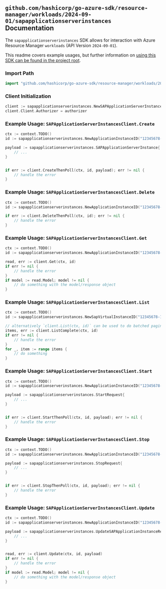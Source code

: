 
## `github.com/hashicorp/go-azure-sdk/resource-manager/workloads/2024-09-01/sapapplicationserverinstances` Documentation

The `sapapplicationserverinstances` SDK allows for interaction with Azure Resource Manager `workloads` (API Version `2024-09-01`).

This readme covers example usages, but further information on [using this SDK can be found in the project root](https://github.com/hashicorp/go-azure-sdk/tree/main/docs).

### Import Path

```go
import "github.com/hashicorp/go-azure-sdk/resource-manager/workloads/2024-09-01/sapapplicationserverinstances"
```


### Client Initialization

```go
client := sapapplicationserverinstances.NewSAPApplicationServerInstancesClientWithBaseURI("https://management.azure.com")
client.Client.Authorizer = authorizer
```


### Example Usage: `SAPApplicationServerInstancesClient.Create`

```go
ctx := context.TODO()
id := sapapplicationserverinstances.NewApplicationInstanceID("12345678-1234-9876-4563-123456789012", "example-resource-group", "sapVirtualInstanceName", "applicationInstanceName")

payload := sapapplicationserverinstances.SAPApplicationServerInstance{
	// ...
}


if err := client.CreateThenPoll(ctx, id, payload); err != nil {
	// handle the error
}
```


### Example Usage: `SAPApplicationServerInstancesClient.Delete`

```go
ctx := context.TODO()
id := sapapplicationserverinstances.NewApplicationInstanceID("12345678-1234-9876-4563-123456789012", "example-resource-group", "sapVirtualInstanceName", "applicationInstanceName")

if err := client.DeleteThenPoll(ctx, id); err != nil {
	// handle the error
}
```


### Example Usage: `SAPApplicationServerInstancesClient.Get`

```go
ctx := context.TODO()
id := sapapplicationserverinstances.NewApplicationInstanceID("12345678-1234-9876-4563-123456789012", "example-resource-group", "sapVirtualInstanceName", "applicationInstanceName")

read, err := client.Get(ctx, id)
if err != nil {
	// handle the error
}
if model := read.Model; model != nil {
	// do something with the model/response object
}
```


### Example Usage: `SAPApplicationServerInstancesClient.List`

```go
ctx := context.TODO()
id := sapapplicationserverinstances.NewSapVirtualInstanceID("12345678-1234-9876-4563-123456789012", "example-resource-group", "sapVirtualInstanceName")

// alternatively `client.List(ctx, id)` can be used to do batched pagination
items, err := client.ListComplete(ctx, id)
if err != nil {
	// handle the error
}
for _, item := range items {
	// do something
}
```


### Example Usage: `SAPApplicationServerInstancesClient.Start`

```go
ctx := context.TODO()
id := sapapplicationserverinstances.NewApplicationInstanceID("12345678-1234-9876-4563-123456789012", "example-resource-group", "sapVirtualInstanceName", "applicationInstanceName")

payload := sapapplicationserverinstances.StartRequest{
	// ...
}


if err := client.StartThenPoll(ctx, id, payload); err != nil {
	// handle the error
}
```


### Example Usage: `SAPApplicationServerInstancesClient.Stop`

```go
ctx := context.TODO()
id := sapapplicationserverinstances.NewApplicationInstanceID("12345678-1234-9876-4563-123456789012", "example-resource-group", "sapVirtualInstanceName", "applicationInstanceName")

payload := sapapplicationserverinstances.StopRequest{
	// ...
}


if err := client.StopThenPoll(ctx, id, payload); err != nil {
	// handle the error
}
```


### Example Usage: `SAPApplicationServerInstancesClient.Update`

```go
ctx := context.TODO()
id := sapapplicationserverinstances.NewApplicationInstanceID("12345678-1234-9876-4563-123456789012", "example-resource-group", "sapVirtualInstanceName", "applicationInstanceName")

payload := sapapplicationserverinstances.UpdateSAPApplicationInstanceRequest{
	// ...
}


read, err := client.Update(ctx, id, payload)
if err != nil {
	// handle the error
}
if model := read.Model; model != nil {
	// do something with the model/response object
}
```
